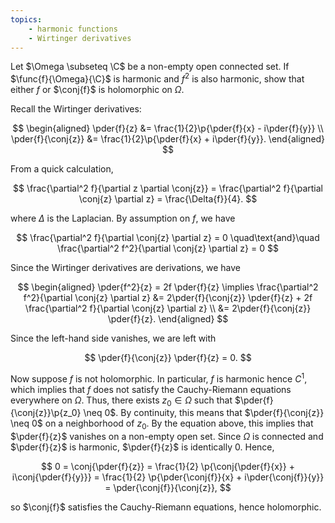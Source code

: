 ```yaml
---
topics:
    - harmonic functions
    - Wirtinger derivatives
---
```


<problem>

Let $\Omega \subseteq \C$ be a non-empty open connected set. If $\func{f}{\Omega}{\C}$ is harmonic and $f^2$ is also harmonic, show that either $f$ or $\conj{f}$ is holomorphic on $\Omega$.

</problem>

<solution>

Recall the Wirtinger derivatives:

$$
\begin{aligned}
    \pder{f}{z}
        &= \frac{1}{2}\p{\pder{f}{x} - i\pder{f}{y}} \\
    \pder{f}{\conj{z}}
        &= \frac{1}{2}\p{\pder{f}{x} + i\pder{f}{y}}.
\end{aligned}
$$

From a quick calculation,

$$
\frac{\partial^2 f}{\partial z \partial \conj{z}}
    = \frac{\partial^2 f}{\partial \conj{z} \partial z}
    = \frac{\Delta{f}}{4}.
$$

where $\Delta$ is the Laplacian. By assumption on $f$, we have

$$
\frac{\partial^2 f}{\partial \conj{z} \partial z} = 0
\quad\text{and}\quad
\frac{\partial^2 f^2}{\partial \conj{z} \partial z} = 0
$$

Since the Wirtinger derivatives are derivations, we have

$$
\begin{aligned}
\pder{f^2}{z} = 2f \pder{f}{z}
\implies
\frac{\partial^2 f^2}{\partial \conj{z} \partial z}
    &= 2\pder{f}{\conj{z}} \pder{f}{z} + 2f \frac{\partial^2 f}{\partial \conj{z} \partial z} \\
    &= 2\pder{f}{\conj{z}} \pder{f}{z}.
\end{aligned}
$$

Since the left-hand side vanishes, we are left with

$$
\pder{f}{\conj{z}} \pder{f}{z} = 0.
$$

Now suppose $f$ is not holomorphic. In particular, $f$ is harmonic hence $C^1$, which implies that $f$ does not satisfy the Cauchy-Riemann equations everywhere on $\Omega$. Thus, there exists $z_0 \in \Omega$ such that $\pder{f}{\conj{z}}\p{z_0} \neq 0$. By continuity, this means that $\pder{f}{\conj{z}} \neq 0$ on a neighborhood of $z_0$. By the equation above, this implies that $\pder{f}{z}$ vanishes on a non-empty open set. Since $\Omega$ is connected and $\pder{f}{z}$ is harmonic, $\pder{f}{z}$ is identically $0$. Hence,

$$
0
    = \conj{\pder{f}{z}}
    = \frac{1}{2} \p{\conj{\pder{f}{x}} + i\conj{\pder{f}{y}}}
    = \frac{1}{2} \p{\pder{\conj{f}}{x} + i\pder{\conj{f}}{y}}
    = \pder{\conj{f}}{\conj{z}},
$$

so $\conj{f}$ satisfies the Cauchy-Riemann equations, hence holomorphic.

</solution>

